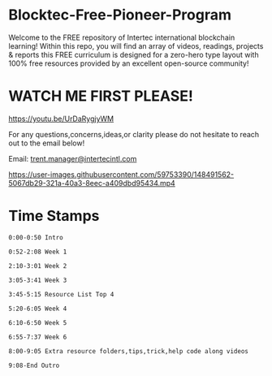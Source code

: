 # Blocktec-Free-Pioneer-Program

Welcome to the FREE repository of Intertec international blockchain learning! Within this repo, you will find an array of videos, readings, projects & reports
this FREE curriculum is designed for a zero-hero type layout with 100% free resources provided by an excellent open-source community!

  # WATCH ME FIRST PLEASE!
  
   https://youtu.be/UrDaRygjyWM
   
  For any questions,concerns,ideas,or clarity please do not hesitate to reach out to the email below!
  
  Email: trent.manager@intertecintl.com
  
  
  



https://user-images.githubusercontent.com/59753390/148491562-5067db29-321a-40a3-8eec-a409dbd95434.mp4



  
     
   # Time Stamps
    
    
    0:00-0:50 Intro

    0:52-2:08 Week 1

    2:10-3:01 Week 2

    3:05-3:41 Week 3

    3:45-5:15 Resource List Top 4

    5:20-6:05 Week 4

    6:10-6:50 Week 5

    6:55-7:37 Week 6

    8:00-9:05 Extra resource folders,tips,trick,help code along videos

    9:08-End Outro

  

     

    







